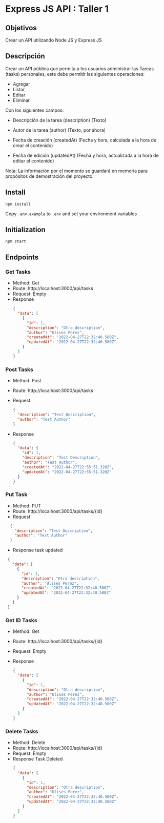 # Express JS API : Taller 1

## Objetivos

Crear un API utilizando Node JS y Express JS

## Descripción

Crear un API pública que permita a
los usuarios administrar las Tareas (tasks) personales, este debe permitir las
siguientes operaciones:

- Agregar
- Listar
- Editar
- Eliminar

Con los siguientes campos:

- Descripción de la tarea (description) (Texto)

- Autor de la tarea (author) (Texto, por ahora)

- Fecha de creación (createdAt) (Fecha y hora, calculada a la hora de crear el
  contenido)

- Fecha de edición (updatedAt) (Fecha y hora, actualizada a la hora de editar el
  contenido)

Nota: La información por el momento se guardará en memoria para propósitos de
demostración del proyecto.

## Install

`npm install`

Copy `.env.example` to `.env` and set your environment variables

## Initialization

`npm start`

## Endpoints

### Get Tasks

- Method: Get
- Route: http://localhost:3000/api/tasks
- Request: Empty
- Response
  ```json
  {
    "data": [
      {
        "id": 1,
        "description": "Otra description",
        "author": "Ulises Perez",
        "createdAt": "2022-04-27T22:32:40.580Z",
        "updatedAt": "2022-04-27T22:32:40.580Z"
      }
    ]
  }
  ```

### Post Tasks

- Method: Post
- Route: http://localhost:3000/api/tasks
- Request

  ```json
  {
    "description": "Test Description",
    "author": "Test Author"
  }
  ```

- Response
  ```json
  {
    "data": {
      "id": 1,
      "description": "Test Description",
      "author": "Test Author",
      "createdAt": "2022-04-27T22:55:51.320Z",
      "updatedAt": "2022-04-27T22:55:51.320Z"
    }
  }
  ```

### Put Task

- Method: PUT
- Route: http://localhost:3000/api/tasks/{id}
- Request

```json
  {    
    "description": "Test Description",
    "author": "Test Author"
  }
```

- Response task updated

 ```json
  {
    "data": [
      {
        "id": 1,
        "description": "Otra description",
        "author": "Ulises Perez",
        "createdAt": "2022-04-27T22:32:40.580Z",
        "updatedAt": "2022-04-27T22:32:40.580Z"
      }
    ]
  }
  ```

### Get ID Tasks

- Method: Get
- Route: http://localhost:3000/api/tasks/{id}
- Request: Empty
- Response

  ```json
  {
    "data": [
      {
        "id": 1,
        "description": "Otra description",
        "author": "Ulises Perez",
        "createdAt": "2022-04-27T22:32:40.580Z",
        "updatedAt": "2022-04-27T22:32:40.580Z"
      }
    ]
  }
  ```

### Delete Tasks

- Method: Delete
- Route: http://localhost:3000/api/tasks/{id}
- Request: Empty
- Response Task Deleted
  ```json
  {
    "data": [
      {
        "id": 1,
        "description": "Otra description",
        "author": "Ulises Perez",
        "createdAt": "2022-04-27T22:32:40.580Z",
        "updatedAt": "2022-04-27T22:32:40.580Z"
      }
    ]
  }
  ```
